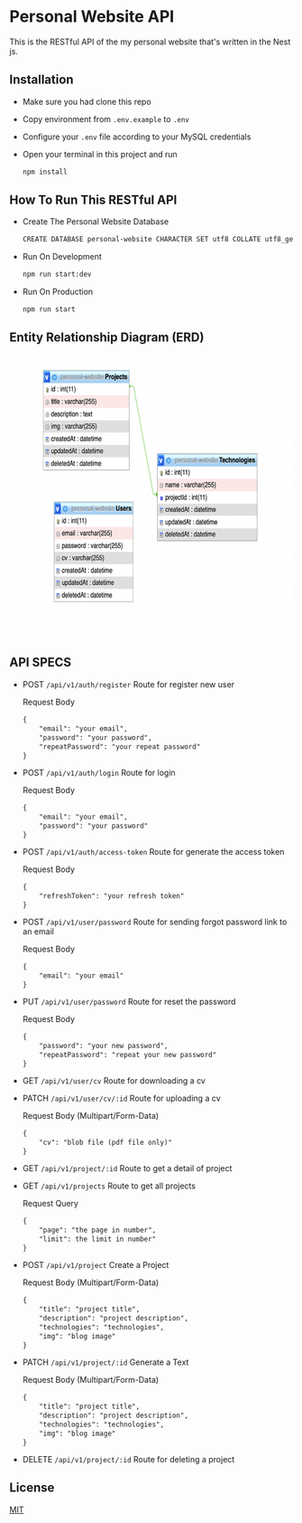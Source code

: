 # Personal Website API

This is the RESTful API of the my personal website that's written in the Nest js.

## Installation 

- Make sure you had clone this repo
- Copy environment from `.env.example` to `.env`
- Configure your `.env` file according to your MySQL credentials
- Open your terminal in this project and run 

	```bash
	npm install
	```

## How To Run This RESTful API

- Create The Personal Website Database

	```bash
	CREATE DATABASE personal-website CHARACTER SET utf8 COLLATE utf8_general_ci;
	```

- Run On Development

	```bash
	npm run start:dev
	```

- Run On Production

	```bash
	npm run start
	```

## Entity Relationship Diagram (ERD)

[<img src="screenshoot/ERD.png" width="500" height="500" />](screenshoot/ERD.png)

## API SPECS

- POST `/api/v1/auth/register` Route for register new user

	Request Body

	```
	{
		"email": "your email",
		"password": "your password",
		"repeatPassword": "your repeat password"
	}
	```

- POST `/api/v1/auth/login` Route for login

	Request Body

	```
	{
		"email": "your email",
		"password": "your password"
	}
	```
- POST `/api/v1/auth/access-token` Route for generate the access token

	Request Body

	```
	{
		"refreshToken": "your refresh token"
	}
	```
- POST `/api/v1/user/password` Route for sending forgot password link to an email

	Request Body

	```
	{
		"email": "your email"
	}
	```

- PUT `/api/v1/user/password` Route for reset the password

	Request Body

	```
	{
		"password": "your new password",
		"repeatPassword": "repeat your new password"
	}
	```

- GET `/api/v1/user/cv` Route for downloading a cv

- PATCH `/api/v1/user/cv/:id` Route for uploading a cv

	Request Body (Multipart/Form-Data)

	```
	{
		"cv": "blob file (pdf file only)"
	}
	```
- GET `/api/v1/project/:id` Route to get a detail of project

- GET `/api/v1/projects` Route to get all projects

	Request Query

	```
	{
		"page": "the page in number",
		"limit": the limit in number"
	}
	```

- POST `/api/v1/project` Create a Project

	Request Body (Multipart/Form-Data)

	```
	{
		"title": "project title",
		"description": "project description",
		"technologies": "technologies",
		"img": "blog image"
	}
	```

- PATCH `/api/v1/project/:id` Generate a Text

	Request Body (Multipart/Form-Data)

	```
	{
		"title": "project title",
		"description": "project description",
		"technologies": "technologies",
		"img": "blog image"
	}
	```

- DELETE `/api/v1/project/:id` Route for deleting a project

## License
[MIT](https://choosealicense.com/licenses/mit/)